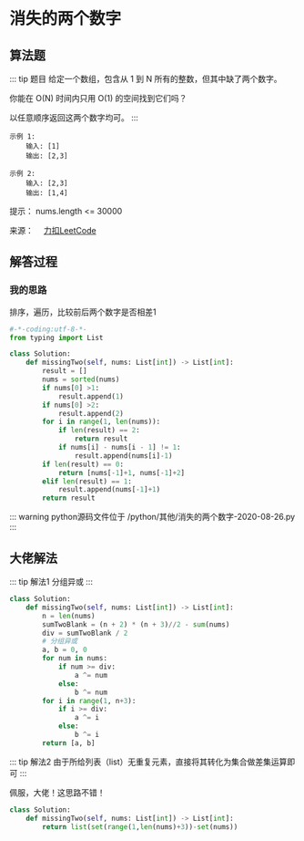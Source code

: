 #  消失的两个数字

##  算法题

::: tip 题目
给定一个数组，包含从 1 到 N 所有的整数，但其中缺了两个数字。

你能在 O(N) 时间内只用 O(1) 的空间找到它们吗？

以任意顺序返回这两个数字均可。
:::

~~~
示例 1:
    输入: [1]
    输出: [2,3]
~~~

~~~
示例 2:
    输入: [2,3]
    输出: [1,4]
~~~

提示：
nums.length <= 30000

来源：&emsp; [力扣LeetCode](https://leetcode-cn.com/problems/missing-two-lcci/)

##  解答过程

### 我的思路

排序，遍历，比较前后两个数字是否相差1

```python
#-*-coding:utf-8-*-
from typing import List

class Solution:
    def missingTwo(self, nums: List[int]) -> List[int]:
        result = []
        nums = sorted(nums)
        if nums[0] >1:
            result.append(1)
        if nums[0] >2:
            result.append(2)
        for i in range(1, len(nums)):
            if len(result) == 2:
                return result
            if nums[i] - nums[i - 1] != 1:
                result.append(nums[i]-1)
        if len(result) == 0:
            return [nums[-1]+1, nums[-1]+2]
        elif len(result) == 1:
            result.append(nums[-1]+1)
        return result
```

::: warning python源码文件位于
/python/其他/消失的两个数字-2020-08-26.py
:::


##  大佬解法

::: tip 解法1
分组异或
:::

```python
class Solution:
    def missingTwo(self, nums: List[int]) -> List[int]:
        n = len(nums)
        sumTwoBlank = (n + 2) * (n + 3)//2 - sum(nums)
        div = sumTwoBlank / 2
        # 分组异或
        a, b = 0, 0
        for num in nums:
            if num >= div:
                a ^= num
            else:
                b ^= num
        for i in range(1, n+3):
            if i >= div:
                a ^= i
            else:
                b ^= i
        return [a, b]
```


::: tip 解法2
由于所给列表（list）无重复元素，直接将其转化为集合做差集运算即可
:::

佩服，大佬！这思路不错！

```python
class Solution:
    def missingTwo(self, nums: List[int]) -> List[int]:
        return list(set(range(1,len(nums)+3))-set(nums))
```

